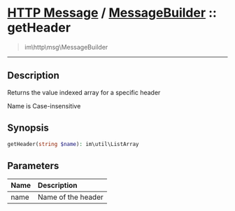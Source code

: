 # [HTTP Message](http.md) / [MessageBuilder](http-MessageBuilder.md) :: getHeader
 > im\http\msg\MessageBuilder
____

## Description
Returns the value indexed array for a specific header

Name is Case-insensitive

## Synopsis
```php
getHeader(string $name): im\util\ListArray
```

## Parameters
| Name | Description |
| :--- | :---------- |
| name | Name of the header |
